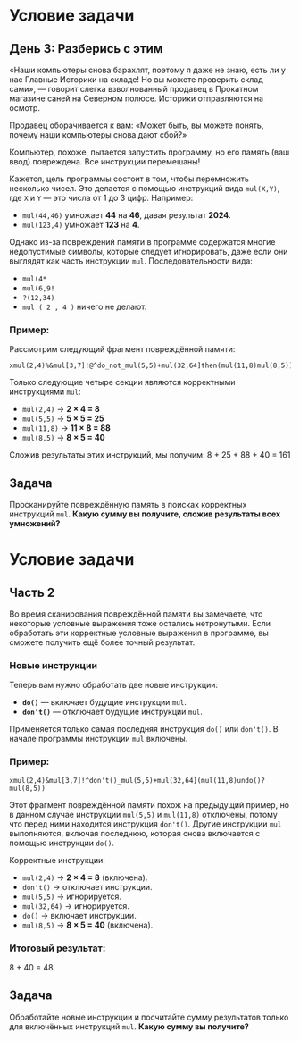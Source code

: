 # Условие задачи

## День 3: Разберись с этим

«Наши компьютеры снова барахлят, поэтому я даже не знаю, есть ли у нас Главные Историки на складе! Но вы можете проверить склад сами», — говорит слегка взволнованный продавец в Прокатном магазине саней на Северном полюсе. Историки отправляются на осмотр.

Продавец оборачивается к вам: «Может быть, вы можете понять, почему наши компьютеры снова дают сбой?»

Компьютер, похоже, пытается запустить программу, но его память (ваш ввод) повреждена. Все инструкции перемешаны!

Кажется, цель программы состоит в том, чтобы перемножить несколько чисел. Это делается с помощью инструкций вида `mul(X,Y)`, где `X` и `Y` — это числа от 1 до 3 цифр. Например:
- `mul(44,46)` умножает **44** на **46**, давая результат **2024**.
- `mul(123,4)` умножает **123** на **4**.

Однако из-за повреждений памяти в программе содержатся многие недопустимые символы, которые следует игнорировать, даже если они выглядят как часть инструкции `mul`. Последовательности вида:
- `mul(4*`
- `mul(6,9!`
- `?(12,34)`
- `mul ( 2 , 4 )`
ничего не делают.

### Пример:

Рассмотрим следующий фрагмент повреждённой памяти:

```
xmul(2,4)%&mul[3,7]!@^do_not_mul(5,5)+mul(32,64]then(mul(11,8)mul(8,5))
```


Только следующие четыре секции являются корректными инструкциями `mul`:
- `mul(2,4)` → **2 × 4 = 8**
- `mul(5,5)` → **5 × 5 = 25**
- `mul(11,8)` → **11 × 8 = 88**
- `mul(8,5)` → **8 × 5 = 40**

Сложив результаты этих инструкций, мы получим:
8 + 25 + 88 + 40 = 161


## Задача

Просканируйте повреждённую память в поисках корректных инструкций `mul`. **Какую сумму вы получите, сложив результаты всех умножений?**

# Условие задачи

## Часть 2

Во время сканирования повреждённой памяти вы замечаете, что некоторые условные выражения тоже остались нетронутыми. Если обработать эти корректные условные выражения в программе, вы сможете получить ещё более точный результат.

### Новые инструкции

Теперь вам нужно обработать две новые инструкции:

- **`do()`** — включает будущие инструкции `mul`.
- **`don't()`** — отключает будущие инструкции `mul`.

Применяется только самая последняя инструкция `do()` или `don't()`. В начале программы инструкции `mul` включены.

### Пример:

```
xmul(2,4)&mul[3,7]!^don't()_mul(5,5)+mul(32,64](mul(11,8)undo()?mul(8,5))
```


Этот фрагмент повреждённой памяти похож на предыдущий пример, но в данном случае инструкции `mul(5,5)` и `mul(11,8)` отключены, потому что перед ними находится инструкция `don't()`. Другие инструкции `mul` выполняются, включая последнюю, которая снова включается с помощью инструкции `do()`.

Корректные инструкции:
- `mul(2,4)` → **2 × 4 = 8** (включена).
- `don't()` → отключает инструкции.
- `mul(5,5)` → игнорируется.
- `mul(32,64)` → игнорируется.
- `do()` → включает инструкции.
- `mul(8,5)` → **8 × 5 = 40** (включена).

### Итоговый результат:
8 + 40 = 48

## Задача

Обработайте новые инструкции и посчитайте сумму результатов только для включённых инструкций `mul`. **Какую сумму вы получите?**
